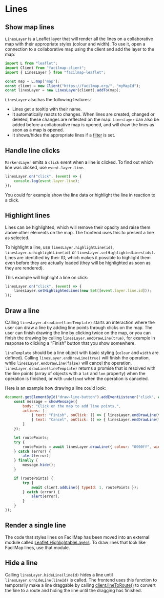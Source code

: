 # Lines

## Show map lines

`LinesLayer` is a Leaflet layer that will render all the lines on a collaborative map with their appropriate styles (colour and width). To use it, open a connection to a collaborative map using the client and add the layer to the map:

```javascript
import L from "leaflet";
import Client from "facilmap-client";
import { LinesLayer } from "facilmap-leaflet";

const map = L.map('map');
const client = new Client("https://facilmap.org/", "myMapId");
const linesLayer = new LinesLayer(client).addTo(map);
```

`LinesLayer` also has the following features:
* Lines get a tooltip with their name.
* It automatically reacts to changes. When lines are created, changed or deleted, these changes are reflected on the map. `LinesLayer` can also be added before a collaborative map is opened, and will draw the lines as soon as a map is opened.
* It shows/hides the appropriate lines if a [filter](./filter.md) is set.

## Handle line clicks

`MarkersLayer` emits a `click` event when a line is clicked. To find out which line was clicked, use `event.layer.line`.

```javascript
linesLayer.on("click", (event) => {
	console.log(event.layer.line);
});
```

You could for example show the line data or highlight the line in reaction to a click.

## Highlight lines

Lines can be highlighted, which will remove their opacity and raise them above other elements on the map. The frontend uses this to present a line as selected.

To highlight a line, use `linesLayer.highlightLine(id)`, `linesLayer.unhighlightLine(id)` or `linesLayer.setHighlightedLines(ids)`. Lines are identified by their ID, which makes it possible to highlight them even before they are actually loaded (they will be highlighted as soon as they are rendered).

This example will highlight a line on click:

```javascript
linesLayer.on("click", (event) => {
	linesLayer.setHighlightedLines(new Set([event.layer.line.id]));
});
```

## Draw a line

Calling `linesLayer.drawLine(lineTemplate)` starts an interaction where the user can draw a line by adding line points through clicks on the map. The user can finish drawing the line by clicking twice on the map, or you can finish the drawing by calling `linesLayer.endDrawLine(true)`, for example in response to clicking a “Finish” button that you show somewhere.

`lineTemplate` should be a line object with basic styling (`colour` and `width` are defined). Calling `linesLayer.endDrawLine(true)` will finish the operation, while `linesLayer.endDrawLine(false)` will cancel the operation. `linesLayer.drawLine(lineTemplate)` returns a promise that is resolved with the line points (array of objects with a `lat` and `lon` property) when the operation is finished, or with `undefined` when the operation is canceled.

Here is an example how drawing a line could look:
```javascript
document.getElementById("draw-line-button").addEventListener("click", async () => {
	const message = showMessage({
		body: "Click on the map to add line points.",
		actions: [
			{ text: "Finish", onClick: () => { linesLayer.endDrawLine(true); } },
			{ text: "Cancel", onClick: () => { linesLayer.endDrawLine(false); } }
		]
	});

	let routePoints;
	try {
		routePoints = await linesLayer.drawLine({ colour: "0000ff", width: 7 });
	} catch (error) {
		alert(error);
	} finally {
		message.hide();
	}

	if (routePoints) {
		try {
			await client.addLine({ typeId: 1, routePoints });
		} catch (error) {
			alert(error);
		}
	}
});
```

## Render a single line

The code that styles lines on FacilMap has been moved into an external module called [Leaflet.HighlightableLayers](https://github.com/FacilMap/Leaflet.HighlightableLayers). To draw lines that look like FacilMap lines, use that module.

## Hide a line

Calling `linesLayer.hideLine(lineId)` hides a line until `linesLayer.unhideLine(lineId)` is called. The frontend uses this function to temporarily make a line draggable by calling [client.lineToRoute()](../client/methods.md#linetoroute-data) to convert the line to a route and hiding the line until the dragging has finished.